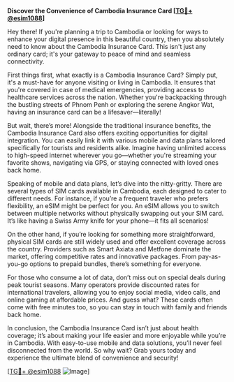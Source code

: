 **Discover the Convenience of Cambodia Insurance Card [[TG💪+ @esim1088](https://t.me/s/esim1088)]**

Hey there! If you're planning a trip to Cambodia or looking for ways to enhance your digital presence in this beautiful country, then you absolutely need to know about the Cambodia Insurance Card. This isn't just any ordinary card; it's your gateway to peace of mind and seamless connectivity.

First things first, what exactly is a Cambodia Insurance Card? Simply put, it's a must-have for anyone visiting or living in Cambodia. It ensures that you're covered in case of medical emergencies, providing access to healthcare services across the nation. Whether you're backpacking through the bustling streets of Phnom Penh or exploring the serene Angkor Wat, having an insurance card can be a lifesaver—literally!

But wait, there’s more! Alongside the traditional insurance benefits, the Cambodia Insurance Card also offers exciting opportunities for digital integration. You can easily link it with various mobile and data plans tailored specifically for tourists and residents alike. Imagine having unlimited access to high-speed internet wherever you go—whether you're streaming your favorite shows, navigating via GPS, or staying connected with loved ones back home.

Speaking of mobile and data plans, let’s dive into the nitty-gritty. There are several types of SIM cards available in Cambodia, each designed to cater to different needs. For instance, if you’re a frequent traveler who prefers flexibility, an eSIM might be perfect for you. An eSIM allows you to switch between multiple networks without physically swapping out your SIM card. It’s like having a Swiss Army knife for your phone—it fits all scenarios!

On the other hand, if you’re looking for something more straightforward, physical SIM cards are still widely used and offer excellent coverage across the country. Providers such as Smart Axiata and Metfone dominate the market, offering competitive rates and innovative packages. From pay-as-you-go options to prepaid bundles, there’s something for everyone.

For those who consume a lot of data, don’t miss out on special deals during peak tourist seasons. Many operators provide discounted rates for international travelers, allowing you to enjoy social media, video calls, and online gaming at affordable prices. And guess what? These cards often come with free minutes too, so you can stay in touch with family and friends back home.

In conclusion, the Cambodia Insurance Card isn’t just about health coverage; it’s about making your life easier and more enjoyable while you’re in Cambodia. With easy-to-use mobile and data solutions, you’ll never feel disconnected from the world. So why wait? Grab yours today and experience the ultimate blend of convenience and security!

[[TG💪+ @esim1088](https://t.me/s/esim1088) ![Image](https://i.postimg.cc/Y0z9fWf4/image.png)]